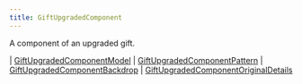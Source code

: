 ```yaml
---
title: GiftUpgradedComponent
---
```


A component of an upgraded gift.


<div class="font-mono whitespace-pre"><span class="opacity-50">|</span> <a href="/gh/types/giftupgradedcomponentmodel"  >GiftUpgradedComponentModel</a>
<span class="opacity-50">|</span> <a href="/gh/types/giftupgradedcomponentpattern"  >GiftUpgradedComponentPattern</a>
<span class="opacity-50">|</span> <a href="/gh/types/giftupgradedcomponentbackdrop"  >GiftUpgradedComponentBackdrop</a>
<span class="opacity-50">|</span> <a href="/gh/types/giftupgradedcomponentoriginaldetails"  >GiftUpgradedComponentOriginalDetails</a></div>

